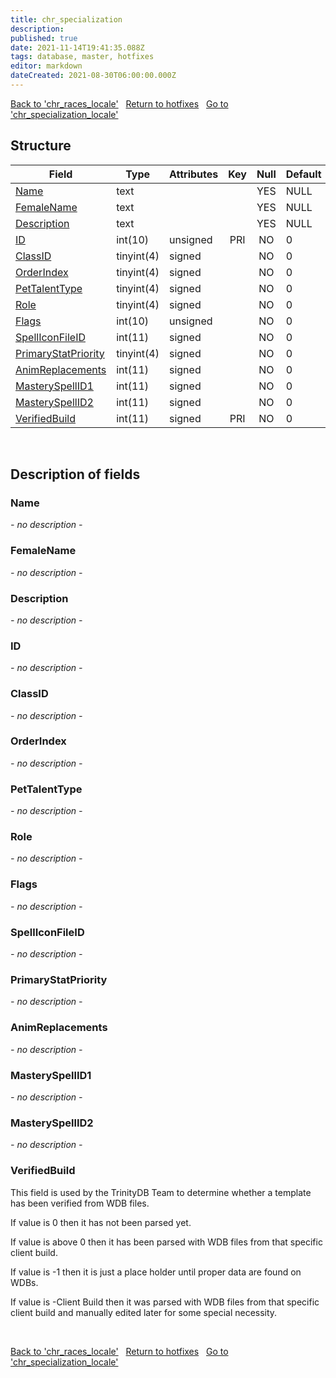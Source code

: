 ```yaml
---
title: chr_specialization
description: 
published: true
date: 2021-11-14T19:41:35.088Z
tags: database, master, hotfixes
editor: markdown
dateCreated: 2021-08-30T06:00:00.000Z
---
```


<a href="https://dev.trinitycore.info/en/database/master/hotfixes/chr_races_locale" class="mt-5 v-btn v-btn--depressed v-btn--flat v-btn--outlined theme--light v-size--default darkblue--text text--lighten-3"><span class="v-btn__content"><i aria-hidden="true" class="v-icon notranslate v-icon--left mdi mdi-arrow-left theme--light"></i><span>Back to 'chr_races_locale'</span></span></a>&nbsp;&nbsp;&nbsp;<a href="https://dev.trinitycore.info/en/database/master/hotfixes/home" class="mt-5 v-btn v-btn--depressed v-btn--flat v-btn--outlined theme--light v-size--default darkblue--text text--lighten-3"><span class="v-btn__content"><i aria-hidden="true" class="v-icon notranslate v-icon--left mdi mdi-home-outline theme--light"></i><span>Return to hotfixes</span></span></a>&nbsp;&nbsp;&nbsp;<a href="https://dev.trinitycore.info/en/database/master/hotfixes/chr_specialization_locale" class="mt-5 v-btn v-btn--depressed v-btn--flat v-btn--outlined theme--light v-size--default darkblue--text text--lighten-3"><span class="v-btn__content"><span>Go to 'chr_specialization_locale'</span><i aria-hidden="true" class="v-icon notranslate v-icon--right mdi mdi-arrow-right theme--light"></i></span></a>

## Structure

| Field | Type | Attributes | Key | Null | Default | Extra | Comment |
| --- | --- | --- | :---: | :---: | --- | --- | --- |
| [Name](#name) | text |  |  | YES | NULL |  |  |
| [FemaleName](#femalename) | text |  |  | YES | NULL |  |  |
| [Description](#description) | text |  |  | YES | NULL |  |  |
| [ID](#id) | int(10) | unsigned | PRI | NO | 0 |  |  |
| [ClassID](#classid) | tinyint(4) | signed |  | NO | 0 |  |  |
| [OrderIndex](#orderindex) | tinyint(4) | signed |  | NO | 0 |  |  |
| [PetTalentType](#pettalenttype) | tinyint(4) | signed |  | NO | 0 |  |  |
| [Role](#role) | tinyint(4) | signed |  | NO | 0 |  |  |
| [Flags](#flags) | int(10) | unsigned |  | NO | 0 |  |  |
| [SpellIconFileID](#spelliconfileid) | int(11) | signed |  | NO | 0 |  |  |
| [PrimaryStatPriority](#primarystatpriority) | tinyint(4) | signed |  | NO | 0 |  |  |
| [AnimReplacements](#animreplacements) | int(11) | signed |  | NO | 0 |  |  |
| [MasterySpellID1](#masteryspellid1) | int(11) | signed |  | NO | 0 |  |  |
| [MasterySpellID2](#masteryspellid2) | int(11) | signed |  | NO | 0 |  |  |
| [VerifiedBuild](#verifiedbuild) | int(11) | signed | PRI | NO | 0 |  |  |
&nbsp;
## Description of fields

### Name
*- no description -*
&nbsp;

### FemaleName
*- no description -*
&nbsp;

### Description
*- no description -*
&nbsp;

### ID
*- no description -*
&nbsp;

### ClassID
*- no description -*
&nbsp;

### OrderIndex
*- no description -*
&nbsp;

### PetTalentType
*- no description -*
&nbsp;

### Role
*- no description -*
&nbsp;

### Flags
*- no description -*
&nbsp;

### SpellIconFileID
*- no description -*
&nbsp;

### PrimaryStatPriority
*- no description -*
&nbsp;

### AnimReplacements
*- no description -*
&nbsp;

### MasterySpellID1
*- no description -*
&nbsp;

### MasterySpellID2
*- no description -*
&nbsp;

### VerifiedBuild
This field is used by the TrinityDB Team to determine whether a template has been verified from WDB files.

If value is 0 then it has not been parsed yet.

If value is above 0 then it has been parsed with WDB files from that specific client build.

If value is -1 then it is just a place holder until proper data are found on WDBs.

If value is -Client Build then it was parsed with WDB files from that specific client build and manually edited later for some special necessity.

&nbsp;

<a href="https://dev.trinitycore.info/en/database/master/hotfixes/chr_races_locale" class="mt-5 v-btn v-btn--depressed v-btn--flat v-btn--outlined theme--light v-size--default darkblue--text text--lighten-3"><span class="v-btn__content"><i aria-hidden="true" class="v-icon notranslate v-icon--left mdi mdi-arrow-left theme--light"></i><span>Back to 'chr_races_locale'</span></span></a>&nbsp;&nbsp;&nbsp;<a href="https://dev.trinitycore.info/en/database/master/hotfixes/home" class="mt-5 v-btn v-btn--depressed v-btn--flat v-btn--outlined theme--light v-size--default darkblue--text text--lighten-3"><span class="v-btn__content"><i aria-hidden="true" class="v-icon notranslate v-icon--left mdi mdi-home-outline theme--light"></i><span>Return to hotfixes</span></span></a>&nbsp;&nbsp;&nbsp;<a href="https://dev.trinitycore.info/en/database/master/hotfixes/chr_specialization_locale" class="mt-5 v-btn v-btn--depressed v-btn--flat v-btn--outlined theme--light v-size--default darkblue--text text--lighten-3"><span class="v-btn__content"><span>Go to 'chr_specialization_locale'</span><i aria-hidden="true" class="v-icon notranslate v-icon--right mdi mdi-arrow-right theme--light"></i></span></a>

